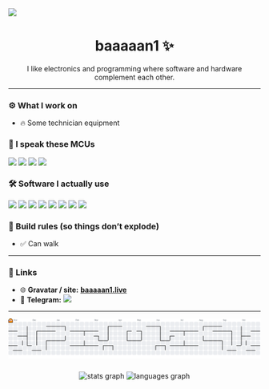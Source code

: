 <div>
  <img style="100%" src="https://capsule-render.vercel.app/api?type=waving&height=100&section=header&reversal=false&fontSize=70&fontColor=FFFFFF&fontAlign=50&fontAlignY=50&stroke=-&descSize=20&descAlign=50&descAlignY=50&theme=cobalt"  />
</div>

<h1 align="center">baaaaan1 ✨</h1>
<p align="center">I like electronics and programming where software and hardware complement each other.</p>

---

### ⚙️ What I work on
- 🔥 Some technician equipment

### 🧠 I speak these MCUs
<p>
  <img src="https://img.shields.io/badge/Arduino-00979D?logo=arduino&logoColor=white&labelColor=555" />
  <img src="https://img.shields.io/badge/STM32-03234B?logo=stmicroelectronics&logoColor=white&labelColor=555" />
  <img src="https://img.shields.io/badge/ESP32-000000?logo=espressif&logoColor=white&labelColor=555" />
  <img src="https://img.shields.io/badge/ESP8266-000000?logo=espressif&logoColor=white&labelColor=555" />
</p>

### 🛠️ Software I actually use
<p>
  <img src="https://img.shields.io/badge/PlatformIO-F5822A?logo=platformio&logoColor=white&labelColor=555" />
  <img src="https://img.shields.io/badge/Arduino%20IDE-00979D?logo=arduino&logoColor=white&labelColor=555" />
  <img src="https://img.shields.io/badge/Proteus-2F4892?labelColor=555" />
  <img src="https://img.shields.io/badge/Eagle%20PCB-CC0000?logo=autodesk&logoColor=white&labelColor=555" />
  <img src="https://img.shields.io/badge/DipTrace-1C7C54?labelColor=555" />
  <img src="https://img.shields.io/badge/LightBurn-E84D4F?labelColor=555" />
  <img src="https://img.shields.io/badge/Vectric%20Aspire-4B6F44?labelColor=555" />
  <img src="https://img.shields.io/badge/Nextion%20HMI-006699?labelColor=555" />
</p>

### 📐 Build rules (so things don’t explode)
- ✅ Can walk

---

### 🔗 Links
- 🌐 **Gravatar / site:** **[baaaaan1.live](https://baaaaan1.live)**
- 💬 **Telegram:** <a href="https://t.me/RexNations">
  <img src="https://img.shields.io/badge/Telegram-2CA5E0?logo=Telegram&logoColor=white&labelColor=555" />
</a>

---

<picture>
  <source media="(prefers-color-scheme: dark)" srcset="https://raw.githubusercontent.com/baaaaan1/baaaaan1/output/pacman-contribution-graph-dark.svg">
  <source media="(prefers-color-scheme: light)" srcset="https://raw.githubusercontent.com/baaaaan1/baaaaan1/output/pacman-contribution-graph.svg">
  <img alt="pacman contribution graph" src="https://raw.githubusercontent.com/baaaaan1/baaaaan1/output/pacman-contribution-graph.svg">
</picture>

###

<div align="center">
  <img src="https://github-readme-stats.vercel.app/api?username=baaaaan1&hide_title=false&hide_rank=false&show_icons=true&include_all_commits=true&count_private=true&disable_animations=false&theme=dracula&locale=en&hide_border=false&order=1" height="150" alt="stats graph"  />
  <img src="https://github-readme-stats.vercel.app/api/top-langs?username=baaaaan1&locale=en&hide_title=false&layout=compact&card_width=320&langs_count=5&theme=dracula&hide_border=false&order=2" height="150" alt="languages graph"  />
</div>
